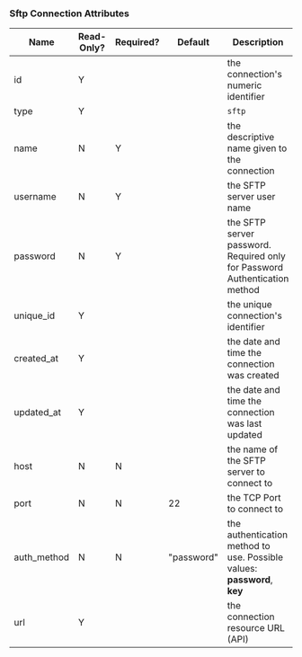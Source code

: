 ### Sftp Connection Attributes

|Name|Read-Only?|Required?|Default|Description|
|----|---------|---------|-------|-----------|
|id|Y| | |the connection's numeric identifier
|type|Y| | |`sftp`
|name|N|Y| |the descriptive name given to the connection
|username|N|Y| |the SFTP server user name
|password|N|Y| |the SFTP server password. Required only for Password Authentication method
|unique_id|Y| | |the unique connection's identifier
|created_at|Y| | |the date and time the connection was created
|updated_at|Y| | |the date and time the connection was last updated
|host|N|N| |the name of the SFTP server to connect to
|port|N|N|22|the TCP Port to connect to
|auth_method|N|N|"password"|the authentication method to use. Possible values: **password**, **key**
|url|Y| | |the connection resource URL (API)
